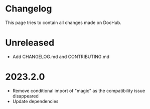 # Changelog

This page tries to contain all changes made on DocHub.

# Unreleased

 * Add CHANGELOG.md and CONTRIBUTING.md

# 2023.2.0

 * Remove conditional import of "magic" as the compatibility issue disappeared
 * Update dependencies
